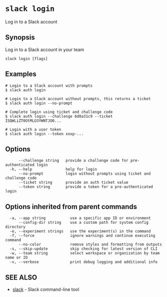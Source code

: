 # `slack login`

Log in to a Slack account

## Synopsis

Log in to a Slack account in your team

```
slack login [flags]
```

## Examples

```
# Login to a Slack account with prompts
$ slack auth login

# Login to a Slack account without prompts, this returns a ticket
$ slack auth login --no-prompt

# Complete login using ticket and challenge code
$ slack auth login --challenge 6d0a31c9 --ticket ISQWLiZT0OtMLO3YWNTJO0...

# Login with a user token
$ slack auth login --token xoxp-...
```

## Options

```
      --challenge string   provide a challenge code for pre-authenticated login
  -h, --help               help for login
      --no-prompt          login without prompts using ticket and challenge code
      --ticket string      provide an auth ticket value
      --token string       provide a token for a pre-authenticated login
```

## Options inherited from parent commands

```
  -a, --app string           use a specific app ID or environment
      --config-dir string    use a custom path for system config directory
  -e, --experiment strings   use the experiment(s) in the command
  -f, --force                ignore warnings and continue executing command
      --no-color             remove styles and formatting from outputs
  -s, --skip-update          skip checking for latest version of CLI
  -w, --team string          select workspace or organization by team name or ID
  -v, --verbose              print debug logging and additional info
```

## SEE ALSO

* [slack](slack)	 - Slack command-line tool

